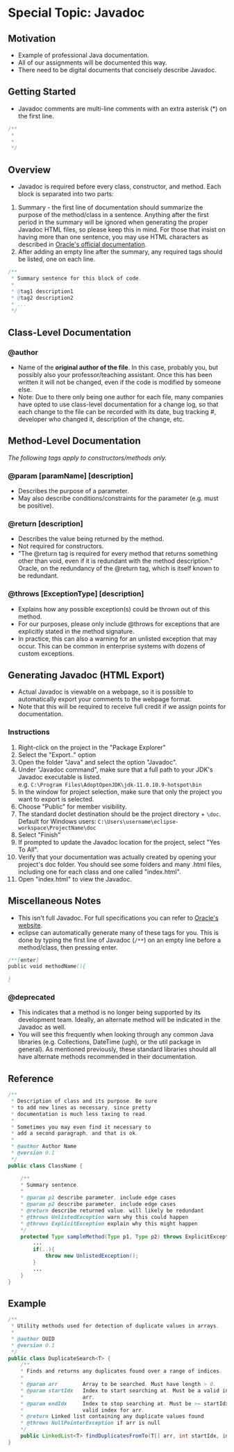 # Special Topic: Javadoc

## Motivation
* Example of professional Java documentation.
* All of our assignments will be documented this way.
* There need to be digital documents that concisely describe Javadoc.

## Getting Started 
* Javadoc comments are multi-line comments with an extra asterisk (*) on the first line.
```java
/**
 *
 *
 */
```

## Overview
* Javadoc is required before every class, constructor, and method. Each block is separated into two parts:
1. Summary - the first line of documentation should summarize the purpose of the method/class in a sentence. Anything after the first period in the summary will be ignored when generating the proper Javadoc HTML files, so please keep this in mind. For those that insist on having more than one sentence, you may use HTML characters as described in [Oracle's official documentation](https://www.oracle.com/technical-resources/articles/java/javadoc-tool.html).
2. After adding an empty line after the summary, any required tags should be listed, one on each line.

```java
/**
 * Summary sentence for this block of code.
 * 
 * @tag1 description1
 * @tag2 description2
 * ...
 */
```

## Class-Level Documentation
### @author
* Name of the **original author of the file**. In this case, probably you, but possibly also your professor/teaching assistant. Once this has been written it will not be changed, even if the code is modified by someone else.
* Note: Due to there only being one author for each file, many companies have opted to use class-level documentation for a change log, so that each change to the file can be recorded with its date, bug tracking #, developer who changed it, description of the change, etc.

## Method-Level Documentation
*The following tags apply to constructors/methods only.*
### @param [paramName] [description]
* Describes the purpose of a parameter.
* May also describe conditions/constraints for the parameter (e.g. must be positive).
### @return [description]
* Describes the value being returned by the method.
* Not required for constructors.
* "The @return tag is required for every method that returns something other than void, even if it is redundant with the method description." Oracle, on the redundancy of the @return tag, which is itself known to be redundant.
### @throws [ExceptionType] [description]
* Explains how any possible exception(s) could be thrown out of this method.
* For our purposes, please only include @throws for exceptions that are explicitly stated in the method signature.
* In practice, this can also a warning for an unlisted exception that may occur. This can be common in enterprise systems with dozens of custom exceptions.


## Generating Javadoc (HTML Export)
* Actual Javadoc is viewable on a webpage, so it is possible to automatically export your comments to the webpage format.
* Note that this will be required to receive full credit if we assign points for documentation.
### Instructions
1. Right-click on the project in the "Package Explorer"
2. Select the "Export.." option
3. Open the folder "Java" and select the option "Javadoc".
4. Under "Javadoc command", make sure that a full path to your JDK's Javadoc executable is listed.<br />
e.g. `C:\Program Files\AdoptOpenJDK\jdk-11.0.10.9-hotspot\bin`
5. In the window for project selection, make sure that only the project you want to export is selected.
6. Choose "Public" for member visibility.
7. The standard doclet destination should be the project directory + `\doc`.<br />
   Default for Windows users: `C:\Users\username\eclipse-workspace\ProjectName\doc`
8. Select "Finish"
9.  If prompted to update the Javadoc location for the project, select "Yes To All".
10. Verify that your documentation was actually created by opening your project's doc folder. You should see some folders and many .html files, including one for each class and one called "index.html".
11. Open "index.html" to view the Javadoc.

## Miscellaneous Notes
* This isn't full Javadoc. For full specifications you can refer to [Oracle's website](https://www.oracle.com/technical-resources/articles/java/javadoc-tool.html).
* eclipse can automatically generate many of these tags for you. This is done by typing the first line of Javadoc (`/**`) on an empty line before a method/class, then pressing enter.
```java
/**[enter]
public void methodName(){
    
}
```
### @deprecated 
* This indicates that a method is no longer being supported by its development team. Ideally, an alternate method will be indicated in the Javadoc as well.
* You will see this frequently when looking through any common Java libraries (e.g. Collections, DateTime (ugh), or the util package in general). As mentioned previously, these standard libraries should all have alternate methods recommended in their documentation.


## Reference
```java
/**
 * Description of class and its purpose. Be sure
 * to add new lines as necessary, since pretty
 * documentation is much less taxing to read.
 *
 * Sometimes you may even find it necessary to
 * add a second paragraph, and that is ok.
 *
 * @author Author Name
 * @version 0.1
 */
public class ClassName {

    /**
    * Summary sentence.
    * 
    * @param p1 describe parameter, include edge cases
    * @param p2 describe parameter, include edge cases
    * @return describe returned value. will likely be redundant
    * @throws UnlistedException warn why this could happen
    * @throws ExplicitException explain why this might happen
    */
    protected Type sampleMethod(Type p1, Type p2) throws ExplicitException {
        ...
        if(..){
            throw new UnlistedException();
        }
        ...
    }
}
```

## Example
```java
/**
 * Utility methods used for detection of duplicate values in arrays.
 * 
 * @author OUID
 * @version 0.1
 */
public class DuplicateSearch<T> {
    /**
    * Finds and returns any duplicates found over a range of indices.
    * 
    * @param arr        Array to be searched. Must have length > 0.
    * @param startIdx   Index to start searching at. Must be a valid index for 
    *                   arr.
    * @param endIdx     Index to stop searching at. Must be >= startIdx and a 
    *                   valid index for arr.
    * @return Linked list containing any duplicate values found
    * @throws NullPointerException if arr is null
    */
    public LinkedList<T> findDuplicatesFromTo(T[] arr, int startIdx, int endIdx);
}
```

